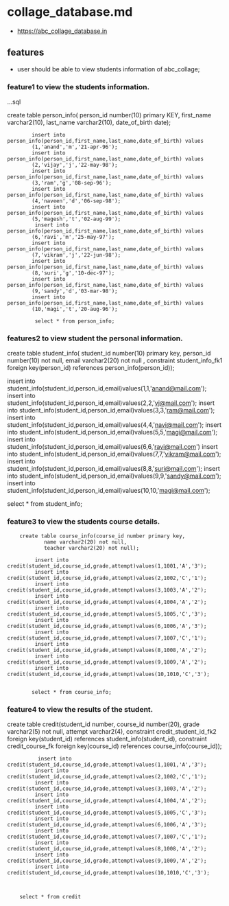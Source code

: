 # collage_database.md

* https://abc_collage_database.in


## features

* user should be able to view students information of abc_collage;

### feature1 to view the students information.

...sql

create table person_info(
        person_id number(10) primary KEY,
        first_name varchar2(10),
        last_name varchar2(10),
        date_of_birth date);
             
            insert into person_info(person_id,first_name,last_name,date_of_birth) values
            (1,'anand','m','21-apr-96');
            insert into person_info(person_id,first_name,last_name,date_of_birth) values
            (2,'vijay','j','22-may-98');
            insert into person_info(person_id,first_name,last_name,date_of_birth) values
            (3,'ram','g','08-sep-96');
            insert into person_info(person_id,first_name,last_name,date_of_birth) values
            (4,'naveen','d','06-sep-98');
            insert into person_info(person_id,first_name,last_name,date_of_birth) values
            (5,'magesh','t','02-aug-99');
             insert into person_info(person_id,first_name,last_name,date_of_birth) values
            (6,'ravi','m','25-may-97');
            insert into person_info(person_id,first_name,last_name,date_of_birth) values
            (7,'vikram','j','22-jun-98');
            insert into person_info(person_id,first_name,last_name,date_of_birth) values
            (8,'suri','g','10-dec-97');
            insert into person_info(person_id,first_name,last_name,date_of_birth) values
            (9,'sandy','d','03-mar-98');
            insert into person_info(person_id,first_name,last_name,date_of_birth) values
            (10,'magi','t','20-aug-96');           
             
             select * from person_info;



### features2  to view student the personal information.

create table student_info(
            student_id number(10) primary key,
            person_id number(10) not null,
            email varchar2(20) not null ,
            constraint student_info_fk1 foreign key(person_id) references person_info(person_id));


insert into student_info(student_id,person_id,email)values(1,1,'anand@mail.com');
insert into student_info(student_id,person_id,email)values(2,2,'vj@mail.com');
insert into student_info(student_id,person_id,email)values(3,3,'ram@mail.com');
insert into student_info(student_id,person_id,email)values(4,4,'navi@mail.com');
insert into student_info(student_id,person_id,email)values(5,5,'magi@mail.com');
insert into student_info(student_id,person_id,email)values(6,6,'ravi@mail.com')
insert into student_info(student_id,person_id,email)values(7,7,'vikram@mail.com');
insert into student_info(student_id,person_id,email)values(8,8,'suri@mail.com');
insert into student_info(student_id,person_id,email)values(9,9,'sandy@mail.com');
insert into student_info(student_id,person_id,email)values(10,10,'magi@mail.com');


select * from student_info;

### feature3 to view the students course details.


        create table course_info(course_id number primary key,
                name varchar2(20) not null,
                teacher varchar2(20) not null);
                
             insert into credit(student_id,course_id,grade,attempt)values(1,1001,'A','3');
             insert into credit(student_id,course_id,grade,attempt)values(2,1002,'C','1');
             insert into credit(student_id,course_id,grade,attempt)values(3,1003,'A','2');
             insert into credit(student_id,course_id,grade,attempt)values(4,1004,'A','2');
             insert into credit(student_id,course_id,grade,attempt)values(5,1005,'C','3');
             insert into credit(student_id,course_id,grade,attempt)values(6,1006,'A','3');
             insert into credit(student_id,course_id,grade,attempt)values(7,1007,'C','1');
             insert into credit(student_id,course_id,grade,attempt)values(8,1008,'A','2');
             insert into credit(student_id,course_id,grade,attempt)values(9,1009,'A','2');
             insert into credit(student_id,course_id,grade,attempt)values(10,1010,'C','3');
            
            
            select * from course_info;
            
            
  ### feature4 to view the results of the student.
  
create table credit(student_id number,
        course_id number(20),
        grade varchar2(5) not null,
        attempt varchar2(4),
        constraint credit_student_id_fk2 foreign key(student_id) references student_info(student_id),
        constraint credit_course_fk foreign key(course_id) references course_info(course_id));
        
        
              insert into credit(student_id,course_id,grade,attempt)values(1,1001,'A','3');
             insert into credit(student_id,course_id,grade,attempt)values(2,1002,'C','1');
             insert into credit(student_id,course_id,grade,attempt)values(3,1003,'A','2');
             insert into credit(student_id,course_id,grade,attempt)values(4,1004,'A','2');
             insert into credit(student_id,course_id,grade,attempt)values(5,1005,'C','3');
             insert into credit(student_id,course_id,grade,attempt)values(6,1006,'A','3');
             insert into credit(student_id,course_id,grade,attempt)values(7,1007,'C','1');
             insert into credit(student_id,course_id,grade,attempt)values(8,1008,'A','2');
             insert into credit(student_id,course_id,grade,attempt)values(9,1009,'A','2');
             insert into credit(student_id,course_id,grade,attempt)values(10,1010,'C','3');
            
        
        
        select * from credit
  
  
  
            
            
